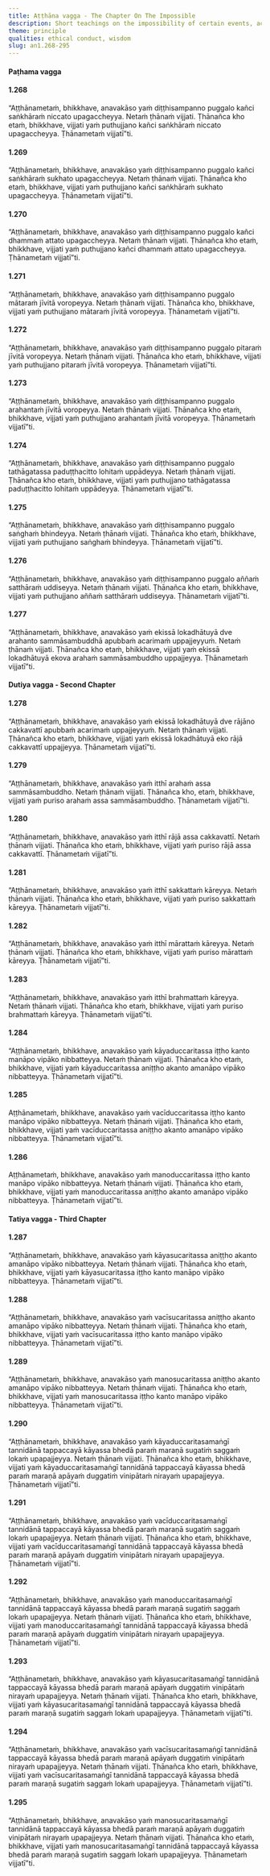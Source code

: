 ```yaml
---
title: Aṭṭhāna vagga - The Chapter On The Impossible
description: Short teachings on the impossibility of certain events, actions, or outcomes.
theme: principle
qualities: ethical conduct, wisdom
slug: an1.268-295
---
```


#### Paṭhama vagga

#### 1.268

“Aṭṭhānametaṁ, bhikkhave, anavakāso yaṁ diṭṭhisampanno puggalo kañci saṅkhāraṁ niccato upagaccheyya. Netaṁ ṭhānaṁ vijjati. Ṭhānañca kho etaṁ, bhikkhave, vijjati yaṁ puthujjano kañci saṅkhāraṁ niccato upagaccheyya. Ṭhānametaṁ vijjatī”ti.

#### 1.269

“Aṭṭhānametaṁ, bhikkhave, anavakāso yaṁ diṭṭhisampanno puggalo kañci saṅkhāraṁ sukhato upagaccheyya. Netaṁ ṭhānaṁ vijjati. Ṭhānañca kho etaṁ, bhikkhave, vijjati yaṁ puthujjano kañci saṅkhāraṁ sukhato upagaccheyya. Ṭhānametaṁ vijjatī”ti.

#### 1.270

“Aṭṭhānametaṁ, bhikkhave, anavakāso yaṁ diṭṭhisampanno puggalo kañci dhammaṁ attato upagaccheyya. Netaṁ ṭhānaṁ vijjati. Ṭhānañca kho etaṁ, bhikkhave, vijjati yaṁ puthujjano kañci dhammaṁ attato upagaccheyya. Ṭhānametaṁ vijjatī”ti.

#### 1.271

“Aṭṭhānametaṁ, bhikkhave, anavakāso yaṁ diṭṭhisampanno puggalo mātaraṁ jīvitā voropeyya. Netaṁ ṭhānaṁ vijjati. Ṭhānañca kho, bhikkhave, vijjati yaṁ puthujjano mātaraṁ jīvitā voropeyya. Ṭhānametaṁ vijjatī”ti.

#### 1.272

“Aṭṭhānametaṁ, bhikkhave, anavakāso yaṁ diṭṭhisampanno puggalo pitaraṁ jīvitā voropeyya. Netaṁ ṭhānaṁ vijjati. Ṭhānañca kho etaṁ, bhikkhave, vijjati yaṁ puthujjano pitaraṁ jīvitā voropeyya. Ṭhānametaṁ vijjatī”ti.

#### 1.273

“Aṭṭhānametaṁ, bhikkhave, anavakāso yaṁ diṭṭhisampanno puggalo arahantaṁ jīvitā voropeyya. Netaṁ ṭhānaṁ vijjati. Ṭhānañca kho etaṁ, bhikkhave, vijjati yaṁ puthujjano arahantaṁ jīvitā voropeyya. Ṭhānametaṁ vijjatī”ti.

#### 1.274

“Aṭṭhānametaṁ, bhikkhave, anavakāso yaṁ diṭṭhisampanno puggalo tathāgatassa paduṭṭhacitto lohitaṁ uppādeyya. Netaṁ ṭhānaṁ vijjati. Ṭhānañca kho etaṁ, bhikkhave, vijjati yaṁ puthujjano tathāgatassa paduṭṭhacitto lohitaṁ uppādeyya. Ṭhānametaṁ vijjatī”ti.

#### 1.275

“Aṭṭhānametaṁ, bhikkhave, anavakāso yaṁ diṭṭhisampanno puggalo saṅghaṁ bhindeyya. Netaṁ ṭhānaṁ vijjati. Ṭhānañca kho etaṁ, bhikkhave, vijjati yaṁ puthujjano saṅghaṁ bhindeyya. Ṭhānametaṁ vijjatī”ti.

#### 1.276

“Aṭṭhānametaṁ, bhikkhave, anavakāso yaṁ diṭṭhisampanno puggalo aññaṁ satthāraṁ uddiseyya. Netaṁ ṭhānaṁ vijjati. Ṭhānañca kho etaṁ, bhikkhave, vijjati yaṁ puthujjano aññaṁ satthāraṁ uddiseyya. Ṭhānametaṁ vijjatī”ti.

#### 1.277

“Aṭṭhānametaṁ, bhikkhave, anavakāso yaṁ ekissā lokadhātuyā dve arahanto sammāsambuddhā apubbaṁ acarimaṁ uppajjeyyuṁ. Netaṁ ṭhānaṁ vijjati. Ṭhānañca kho etaṁ, bhikkhave, vijjati yaṁ ekissā lokadhātuyā ekova arahaṁ sammāsambuddho uppajjeyya. Ṭhānametaṁ vijjatī”ti.

#### Dutiya vagga - Second Chapter

#### 1.278

“Aṭṭhānametaṁ, bhikkhave, anavakāso yaṁ ekissā lokadhātuyā dve rājāno cakkavattī apubbaṁ acarimaṁ uppajjeyyuṁ. Netaṁ ṭhānaṁ vijjati. Ṭhānañca kho etaṁ, bhikkhave, vijjati yaṁ ekissā lokadhātuyā eko rājā cakkavattī uppajjeyya. Ṭhānametaṁ vijjatī”ti.

#### 1.279

“Aṭṭhānametaṁ, bhikkhave, anavakāso yaṁ itthī arahaṁ assa sammāsambuddho. Netaṁ ṭhānaṁ vijjati. Ṭhānañca kho, etaṁ, bhikkhave, vijjati yaṁ puriso arahaṁ assa sammāsambuddho. Ṭhānametaṁ vijjatī”ti.

#### 1.280

“Aṭṭhānametaṁ, bhikkhave, anavakāso yaṁ itthī rājā assa cakkavattī. Netaṁ ṭhānaṁ vijjati. Ṭhānañca kho etaṁ, bhikkhave, vijjati yaṁ puriso rājā assa cakkavattī. Ṭhānametaṁ vijjatī”ti.

#### 1.281

“Aṭṭhānametaṁ, bhikkhave, anavakāso yaṁ itthī sakkattaṁ kāreyya. Netaṁ ṭhānaṁ vijjati. Ṭhānañca kho etaṁ, bhikkhave, vijjati yaṁ puriso sakkattaṁ kāreyya. Ṭhānametaṁ vijjatī”ti.

#### 1.282

“Aṭṭhānametaṁ, bhikkhave, anavakāso yaṁ itthī mārattaṁ kāreyya. Netaṁ ṭhānaṁ vijjati. Ṭhānañca kho etaṁ, bhikkhave, vijjati yaṁ puriso mārattaṁ kāreyya. Ṭhānametaṁ vijjatī”ti.

#### 1.283

“Aṭṭhānametaṁ, bhikkhave, anavakāso yaṁ itthī brahmattaṁ kāreyya. Netaṁ ṭhānaṁ vijjati. Ṭhānañca kho etaṁ, bhikkhave, vijjati yaṁ puriso brahmattaṁ kāreyya. Ṭhānametaṁ vijjatī”ti.

#### 1.284

“Aṭṭhānametaṁ, bhikkhave, anavakāso yaṁ kāyaduccaritassa iṭṭho kanto manāpo vipāko nibbatteyya. Netaṁ ṭhānaṁ vijjati. Ṭhānañca kho etaṁ, bhikkhave, vijjati yaṁ kāyaduccaritassa aniṭṭho akanto amanāpo vipāko nibbatteyya. Ṭhānametaṁ vijjatī”ti.

#### 1.285

Aṭṭhānametaṁ, bhikkhave, anavakāso yaṁ vacīduccaritassa iṭṭho kanto manāpo vipāko nibbatteyya. Netaṁ ṭhānaṁ vijjati. Ṭhānañca kho etaṁ, bhikkhave, vijjati yaṁ vacīduccaritassa aniṭṭho akanto amanāpo vipāko nibbatteyya. Ṭhānametaṁ vijjatī”ti.

#### 1.286

Aṭṭhānametaṁ, bhikkhave, anavakāso yaṁ manoduccaritassa iṭṭho kanto manāpo vipāko nibbatteyya. Netaṁ ṭhānaṁ vijjati. Ṭhānañca kho etaṁ, bhikkhave, vijjati yaṁ manoduccaritassa aniṭṭho akanto amanāpo vipāko nibbatteyya. Ṭhānametaṁ vijjatī”ti.

#### Tatiya vagga - Third Chapter

#### 1.287

“Aṭṭhānametaṁ, bhikkhave, anavakāso yaṁ kāyasucaritassa aniṭṭho akanto amanāpo vipāko nibbatteyya. Netaṁ ṭhānaṁ vijjati. Ṭhānañca kho etaṁ, bhikkhave, vijjati yaṁ kāyasucaritassa iṭṭho kanto manāpo vipāko nibbatteyya. Ṭhānametaṁ vijjatī”ti.

#### 1.288

“Aṭṭhānametaṁ, bhikkhave, anavakāso yaṁ vacīsucaritassa aniṭṭho akanto amanāpo vipāko nibbatteyya. Netaṁ ṭhānaṁ vijjati. Ṭhānañca kho etaṁ, bhikkhave, vijjati yaṁ vacīsucaritassa iṭṭho kanto manāpo vipāko nibbatteyya. Ṭhānametaṁ vijjatī”ti.

#### 1.289

“Aṭṭhānametaṁ, bhikkhave, anavakāso yaṁ manosucaritassa aniṭṭho akanto amanāpo vipāko nibbatteyya. Netaṁ ṭhānaṁ vijjati. Ṭhānañca kho etaṁ, bhikkhave, vijjati yaṁ manosucaritassa iṭṭho kanto manāpo vipāko nibbatteyya. Ṭhānametaṁ vijjatī”ti.

#### 1.290

“Aṭṭhānametaṁ, bhikkhave, anavakāso yaṁ kāyaduccaritasamaṅgī tannidānā tappaccayā kāyassa bhedā paraṁ maraṇā sugatiṁ saggaṁ lokaṁ upapajjeyya. Netaṁ ṭhānaṁ vijjati. Ṭhānañca kho etaṁ, bhikkhave, vijjati yaṁ kāyaduccaritasamaṅgī tannidānā tappaccayā kāyassa bhedā paraṁ maraṇā apāyaṁ duggatiṁ vinipātaṁ nirayaṁ upapajjeyya. Ṭhānametaṁ vijjatī”ti.

#### 1.291

“Aṭṭhānametaṁ, bhikkhave, anavakāso yaṁ vacīduccaritasamaṅgī tannidānā tappaccayā kāyassa bhedā paraṁ maraṇā sugatiṁ saggaṁ lokaṁ upapajjeyya. Netaṁ ṭhānaṁ vijjati. Ṭhānañca kho etaṁ, bhikkhave, vijjati yaṁ vacīduccaritasamaṅgī tannidānā tappaccayā kāyassa bhedā paraṁ maraṇā apāyaṁ duggatiṁ vinipātaṁ nirayaṁ upapajjeyya. Ṭhānametaṁ vijjatī”ti.

#### 1.292

“Aṭṭhānametaṁ, bhikkhave, anavakāso yaṁ manoduccaritasamaṅgī tannidānā tappaccayā kāyassa bhedā paraṁ maraṇā sugatiṁ saggaṁ lokaṁ upapajjeyya. Netaṁ ṭhānaṁ vijjati. Ṭhānañca kho etaṁ, bhikkhave, vijjati yaṁ manoduccaritasamaṅgī tannidānā tappaccayā kāyassa bhedā paraṁ maraṇā apāyaṁ duggatiṁ vinipātaṁ nirayaṁ upapajjeyya. Ṭhānametaṁ vijjatī”ti.

#### 1.293

“Aṭṭhānametaṁ, bhikkhave, anavakāso yaṁ kāyasucaritasamaṅgī tannidānā tappaccayā kāyassa bhedā paraṁ maraṇā apāyaṁ duggatiṁ vinipātaṁ nirayaṁ upapajjeyya. Netaṁ ṭhānaṁ vijjati. Ṭhānañca kho etaṁ, bhikkhave, vijjati yaṁ kāyasucaritasamaṅgī tannidānā tappaccayā kāyassa bhedā paraṁ maraṇā sugatiṁ saggaṁ lokaṁ upapajjeyya. Ṭhānametaṁ vijjatī”ti.

#### 1.294

“Aṭṭhānametaṁ, bhikkhave, anavakāso yaṁ vacīsucaritasamaṅgī tannidānā tappaccayā kāyassa bhedā paraṁ maraṇā apāyaṁ duggatiṁ vinipātaṁ nirayaṁ upapajjeyya. Netaṁ ṭhānaṁ vijjati. Ṭhānañca kho etaṁ, bhikkhave, vijjati yaṁ vacīsucaritasamaṅgī tannidānā tappaccayā kāyassa bhedā paraṁ maraṇā sugatiṁ saggaṁ lokaṁ upapajjeyya. Ṭhānametaṁ vijjatī”ti.

#### 1.295

“Aṭṭhānametaṁ, bhikkhave, anavakāso yaṁ manosucaritasamaṅgī tannidānā tappaccayā kāyassa bhedā paraṁ maraṇā apāyaṁ duggatiṁ vinipātaṁ nirayaṁ upapajjeyya. Netaṁ ṭhānaṁ vijjati. Ṭhānañca kho etaṁ, bhikkhave, vijjati yaṁ manosucaritasamaṅgī tannidānā tappaccayā kāyassa bhedā paraṁ maraṇā sugatiṁ saggaṁ lokaṁ upapajjeyya. Ṭhānametaṁ vijjatī”ti.
